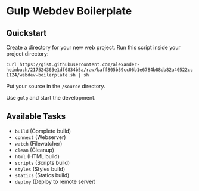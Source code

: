 # Gulp Webdev Boilerplate

## Quickstart

Create a directory for your new web project. Run this script inside your project directory:

```curl https://gist.githubusercontent.com/alexander-heimbuch/217524363e1df6834b5a/raw/baff805b59cc06b1e6784b88db82a40522cc1124/webdev-boilerplate.sh | sh```

Put your source in the ``/source`` directory.

Use ``gulp`` and start the development.

## Available Tasks

* ``build`` (Complete build)
* ``connect`` (Webserver)
* ``watch`` (Filewatcher)
* ``clean`` (Cleanup)
* ``html`` (HTML build)
* ``scripts`` (Scripts build)
* ``styles`` (Styles build)
* ``statics`` (Statics build)
* ``deploy`` (Deploy to remote server)
